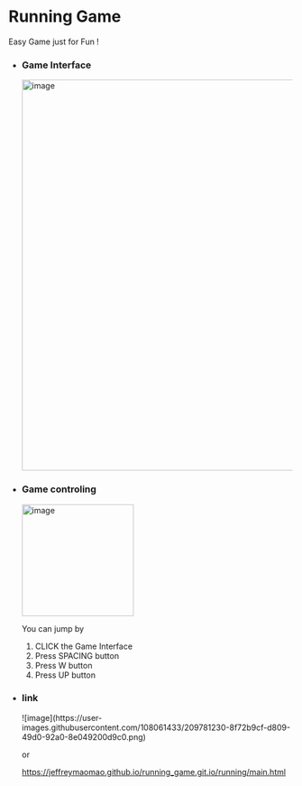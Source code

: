# Running Game
Easy Game just for Fun !

<ul>
  <li>
    <h3>Game Interface</h3>
    <img width="693" alt="image" src="https://user-images.githubusercontent.com/108061433/209715241-d5c80b22-271f-40e0-ba52-665fa82b3c73.png">
  </li>
  <li>
    <h3>Game controling</h3>
    <img width="198" alt="image" src="https://user-images.githubusercontent.com/108061433/209715376-5bcedebe-5ce6-4183-8cce-08ce6bac9245.png">
    <p>You can jump by</p>
    <ol>
      <li>CLICK the Game Interface</li>
      <li>Press SPACING button</li>
      <li>Press W button</li>
      <li>Press UP button</li>
    </ol>
</li>
<li>
<h3>link</h3>
![image](https://user-images.githubusercontent.com/108061433/209781230-8f72b9cf-d809-49d0-92a0-8e049200d9c0.png)

or

https://jeffreymaomao.github.io/running_game.git.io/running/main.html
</li>
</ul>

